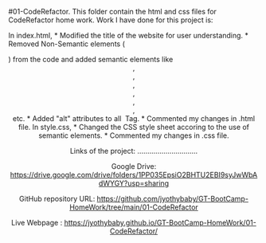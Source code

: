 #01-CodeRefactor.
This folder contain the html and css files for CodeRefactor home work.
Work I have done for this project is:

In index.html,
    * Modified the title of the website for user understanding.
    * Removed Non-Semantic elements (<div>)  from the code and added semantic elements like <header>, <nav>, <section>,<article>, <aside>, <main>, <footer> etc.
    * Added "alt" attributes to all <img> Tag.
    * Commented my changes in .html file.
In style.css,
    * Changed the CSS style sheet accoring to the use of semantic elements.
    * Commented my changes in .css file.



Links of the project:
..............................


Google Drive: https://drive.google.com/drive/folders/1PP035EpsiO2BHTU2EBI9syJwWbAdWYGY?usp=sharing

GitHub repository URL: https://github.com/jyothybaby/GT-BootCamp-HomeWork/tree/main/01-CodeRefactor

Live Webpage : https://jyothybaby.github.io/GT-BootCamp-HomeWork/01-CodeRefactor/
